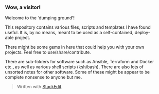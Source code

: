 ### Wow, a visitor!
Welcome to the 'dumping ground'! 

This repository contains various files, scripts and templates I have found useful. It is, by no means, meant to be used as a self-contained, deploy-able project. 

There might be some gems in here that could help you with your own projects. Feel free to use/share/contribute.

There are sub-folders for software such as Ansible, Terraform and Docker etc., as well as various shell scripts (ksh/bash). There are also lots of unsorted notes for other software. Some of these might be appear to be complete nonsense to anyone but me.  

> Written with [StackEdit](https://stackedit.io/).
